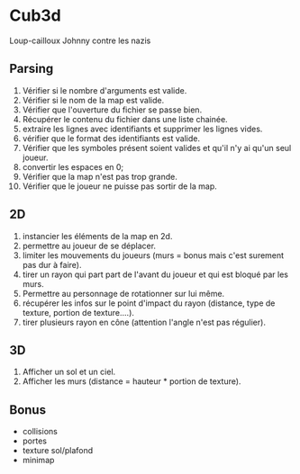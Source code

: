 # Cub3d

Loup-cailloux
Johnny contre les nazis

  

## Parsing

 1. Vérifier si le nombre d'arguments est valide.
 2. Vérifier si le nom de la map est valide. 
 3. Vérifier que l'ouverture du fichier se passe bien.
 4. Récupérer le contenu du fichier dans une liste chainée.
 5. extraire les lignes avec identifiants et supprimer les lignes vides.
 6. vérifier que le format des identifiants est valide.
 7. Vérifier que les symboles présent soient valides et qu'il n'y ai qu'un seul joueur.
 8. convertir les espaces en 0;
 9. Vérifier que la map n'est pas trop grande. 
 10. Vérifier que le joueur ne puisse pas sortir de la map.

## 2D

 1. instancier les éléments de la map en 2d.
 2. permettre au joueur de se déplacer.
 3. limiter les mouvements du joueurs (murs = bonus mais c'est surement pas dur à faire).
 4. tirer un rayon qui part part de l'avant du joueur et qui est bloqué par les murs.
 5. Permettre au personnage de rotationner sur lui même.
 6. récupérer les infos sur le point d'impact du rayon (distance, type de texture, portion de texture....).
 7. tirer plusieurs rayon en cône (attention l'angle n'est pas régulier).

## 3D

 1. Afficher un sol et un ciel.
 2. Afficher les murs (distance = hauteur * portion de texture).


## Bonus

 - collisions
 - portes
 - texture sol/plafond
 - minimap

  